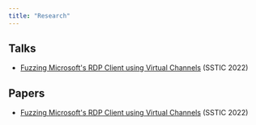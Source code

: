 ```yaml
---
title: "Research"
---
```


## Talks

* [Fuzzing Microsoft's RDP Client using Virtual Channels](https://www.sstic.org/2022/presentation/fuzzing_microsofts_rdp_client_using_virtual_channels/) (SSTIC 2022)

## Papers

* [Fuzzing Microsoft's RDP Client using Virtual Channels](https://www.sstic.org/media/SSTIC2022/SSTIC-actes/fuzzing_microsofts_rdp_client_using_virtual_channe/SSTIC2022-Article-fuzzing_microsofts_rdp_client_using_virtual_channels-ricotta.pdf) (SSTIC 2022)

